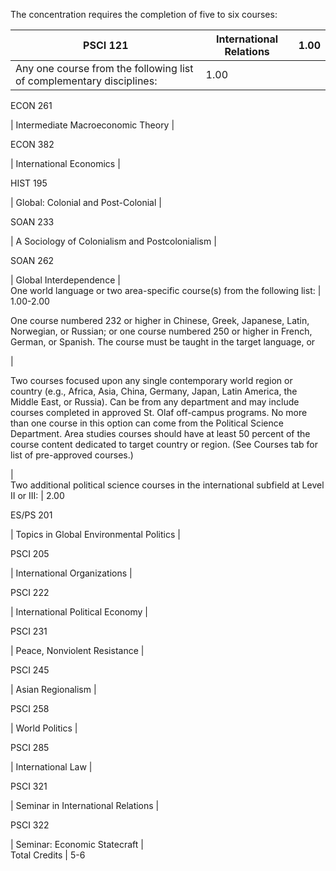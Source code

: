 

The concentration requires the completion of five to six courses:

PSCI 121  |  International Relations  |  1.00  
---|---|---  
Any one course from the following list of complementary disciplines:  |  1.00  
  
ECON 261

|  Intermediate Macroeconomic Theory  |  
  
ECON 382

|  International Economics  |  
  
HIST 195

|  Global: Colonial and Post-Colonial  |  
  
SOAN 233

|  A Sociology of Colonialism and Postcolonialism  |  
  
SOAN 262

|  Global Interdependence  |  
One world language or two area-specific course(s) from the following list:  |  1.00-2.00  
  
One course numbered 232 or higher in Chinese, Greek, Japanese, Latin, Norwegian, or Russian; or one course numbered 250 or higher in French, German, or Spanish. The course must be taught in the target language, or

|  
  
Two courses focused upon any single contemporary world region or country (e.g., Africa, Asia, China, Germany, Japan, Latin America, the Middle East, or Russia). Can be from any department and may include courses completed in approved St. Olaf off-campus programs. No more than one course in this option can come from the Political Science Department. Area studies courses should have at least 50 percent of the course content dedicated to target country or region. (See Courses tab for list of pre-approved courses.)

|  
Two additional political science courses in the international subfield at Level II or III:  |  2.00  
  
ES/PS 201

|  Topics in Global Environmental Politics  |  
  
PSCI 205

|  International Organizations  |  
  
PSCI 222

|  International Political Economy  |  
  
PSCI 231

|  Peace, Nonviolent Resistance  |  
  
PSCI 245

|  Asian Regionalism  |  
  
PSCI 258

|  World Politics  |  
  
PSCI 285

|  International Law  |  
  
PSCI 321

|  Seminar in International Relations  |  
  
PSCI 322

|  Seminar: Economic Statecraft  |  
Total Credits  |  5-6

